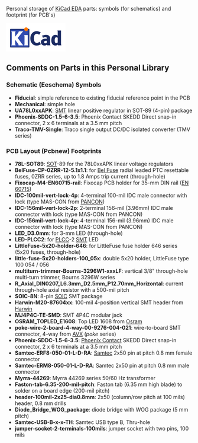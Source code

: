 Personal storage of [KiCad EDA](http://kicad-pcb.org) parts: symbols (for schematics) and footprint (for PCB's)

![](kicad_logo.png)

## Comments on Parts in this Personal Library

### Schematic (Eeschema) Symbols

- **Fiducial**: simple reference to existing fiducial reference point in the PCB
- **Mechanical**: simple hole
- **UA78L0xxAPK**: [SMT](https://en.wikipedia.org/wiki/Surface-mount_technology) linear positive regulator in SOT-89 (4-pin) package
- **Phoenix-SDDC-1.5-6-3.5**: Phoenix Contact SKEDD Direct snap-in connector, 2 x 6 terminals at a 3.5 mm pitch
- **Traco-TMV-Single**: Traco single output DC/DC isolated converter (TMV series)

### PCB Layout (Pcbnew) Footprints

- **78L-SOT89**: [SOT](https://en.wikipedia.org/wiki/Small-outline_transistor)-89 for the 78L0xxAPK linear voltage regulators
- **BelFuse-CP-0ZRR-12-5.1x1.1**: for [Bel Fuse](https://belfuse.com/circuit-protection) radial leaded PTC resettable fuses, 0ZRR series, up to 1.8 Amps trip current (through-hole)
- **Fixocap-M4-EN60715-rail**: Fixocap PCB holder for 35-mm DIN rail ([EN 60715](https://en.wikipedia.org/wiki/DIN_rail?oldformat=true))
- **IDC-100mil-vert-lock-4p**: 4-terminal 100-mil IDC male connector with lock (type MAS-CON from [PANCON](https://panconcorp.com/product-category/pancon-connectors/))
- **IDC-156mil-vert-lock-2p**: 2-terminal 156-mil (3.96mm) IDC male connector with lock (type MAS-CON from PANCON)
- **IDC-156mil-vert-lock-4p**: 4-terminal 156-mil (3.96mm) IDC male connector with lock (type MAS-CON from PANCON)
- **LED_D3.0mm**: for 3-mm LED (through-hole)
-  **LED-PLCC2**: for [PLCC](https://en.wikipedia.org/wiki/Chip_carrier)-2 [SMT](https://en.wikipedia.org/wiki/Surface-mount_technology) LED
- **LittleFuse-5x20-holder-646**: for LittleFuse fuse holder 646 series (5x20 fuses, through-hole)
- **little-fuse-5x20-holders-100_05x**: double 5x20 holder, LittleFuse type 100 054 / 056
- **multiturn-trimmer-Bourns-3296W1-xxxLF**: vertical 3/8" through-hole multi-turn trimmer, Bourns 3296W series
- **R_Axial_DIN0207_L6.3mm_D2.5mm_P12.70mm_Horizontal**: current through-hole axial resistor with a 500-mil pitch
- **SOIC-8N**: 8-pin [SOIC](https://en.wikipedia.org/wiki/Small_Outline_Integrated_Circuit) SMT package
- **Harwin-M20-87604xx**: 100-mil 4-position vertical SMT header from [Harwin](https://www.harwin.com)
- **MJ4P4C-TE-SMD**: SMT 4P4C modular jack
- **OSRAM_TOPLED_E1608**: Top LED 1608 from [Osram](https://www.osram.com)
- **poke-wire-2-board-4-way-00-9276-004-021**: wire-to-board SMT connector, 4-way from [AVX](https://www.avx.com) (*poke* series)
- **Phoenix-SDDC-1.5-6-3.5**: [Phoenix Contact](https://www.phoenixcontact.com) SKEDD Direct snap-in connector, 2 x 6 terminals at a 3.5 mm pitch
- **Samtec-ERF8-050-01-L-D-RA**: [Samtec](https://www.samtec.com) 2x50 pin at pitch 0.8 mm female connector
- **Samtec-ERM8-050-01-L-D-RA**: Samtec 2x50 pin at pitch 0.8 mm male connector
- **Myrra-44269**: Myrra 44269 series 50/60 Hz transformer
- **Faston-tab-6.35-200-mil-pitch**: Faston tab (6.35 mm high blade) to solder on a board edge (200-mil pitch)
- **header-100mil-2x25-dia0.8mm**: 2x50 (column/row pitch at 100 mils) header, 0.8 mm drills
- **Diode_Bridge_WOG_package**: diode bridge with WOG package (5 mm pitch)
- **Samtec-USB-B-x-x-TH**: Samtec USB type B, Thru-hole
- **jumper-socket-2-terminals-100mils**: jumper socket with two pins, 100 mils
